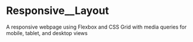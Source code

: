 # Responsive__Layout
A responsive webpage using Flexbox and CSS Grid with media queries for mobile, tablet, and desktop views
